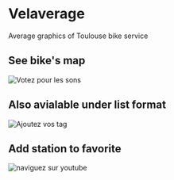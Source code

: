 # Velaverage
Average graphics of Toulouse bike service

## See bike's map

![Votez pour les sons](https://preview.ibb.co/kaFa7n/24650672_1977375475812234_996235890_o_1.png)


## Also avialable under list format

![Ajoutez vos tag](https://preview.ibb.co/gJij07/24726053_1977375442478904_1201944049_o.png
)


## Add station to favorite

![naviguez sur youtube](https://preview.ibb.co/fdAWf7/24623893_1977375432478905_1352918175_o.png)


